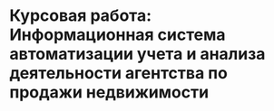 # Курсовая работа: Информационная система автоматизации учета и анализа деятельности агентства по продажи недвижимости
